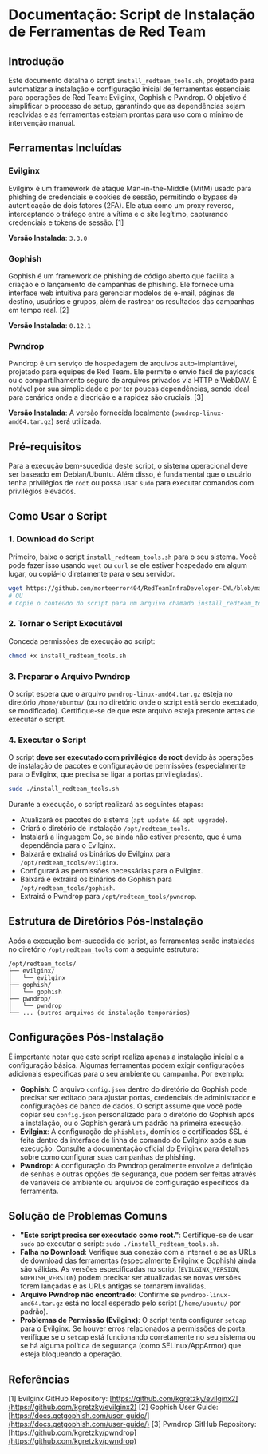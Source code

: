 # Documentação: Script de Instalação de Ferramentas de Red Team

## Introdução
Este documento detalha o script `install_redteam_tools.sh`, projetado para automatizar a instalação e configuração inicial de ferramentas essenciais para operações de Red Team: Evilginx, Gophish e Pwndrop. O objetivo é simplificar o processo de setup, garantindo que as dependências sejam resolvidas e as ferramentas estejam prontas para uso com o mínimo de intervenção manual.

## Ferramentas Incluídas

### Evilginx
Evilginx é um framework de ataque Man-in-the-Middle (MitM) usado para phishing de credenciais e cookies de sessão, permitindo o bypass de autenticação de dois fatores (2FA). Ele atua como um proxy reverso, interceptando o tráfego entre a vítima e o site legítimo, capturando credenciais e tokens de sessão. [1]

**Versão Instalada**: `3.3.0`

### Gophish
Gophish é um framework de phishing de código aberto que facilita a criação e o lançamento de campanhas de phishing. Ele fornece uma interface web intuitiva para gerenciar modelos de e-mail, páginas de destino, usuários e grupos, além de rastrear os resultados das campanhas em tempo real. [2]

**Versão Instalada**: `0.12.1`

### Pwndrop
Pwndrop é um serviço de hospedagem de arquivos auto-implantável, projetado para equipes de Red Team. Ele permite o envio fácil de payloads ou o compartilhamento seguro de arquivos privados via HTTP e WebDAV. É notável por sua simplicidade e por ter poucas dependências, sendo ideal para cenários onde a discrição e a rapidez são cruciais. [3]

**Versão Instalada**: A versão fornecida localmente (`pwndrop-linux-amd64.tar.gz`) será utilizada.

## Pré-requisitos

Para a execução bem-sucedida deste script, o sistema operacional deve ser baseado em Debian/Ubuntu. Além disso, é fundamental que o usuário tenha privilégios de `root` ou possa usar `sudo` para executar comandos com privilégios elevados.

## Como Usar o Script

### 1. Download do Script
Primeiro, baixe o script `install_redteam_tools.sh` para o seu sistema. Você pode fazer isso usando `wget` ou `curl` se ele estiver hospedado em algum lugar, ou copiá-lo diretamente para o seu servidor.

```bash
wget https://github.com/morteerror404/RedTeamInfraDeveloper-CWL/blob/main/linux%20machine/tools/install_redteam_tools.sh # Exemplo, substitua pela URL real
# OU
# Copie o conteúdo do script para um arquivo chamado install_redteam_tools.sh
```

### 2. Tornar o Script Executável
Conceda permissões de execução ao script:

```bash
chmod +x install_redteam_tools.sh
```

### 3. Preparar o Arquivo Pwndrop
O script espera que o arquivo `pwndrop-linux-amd64.tar.gz` esteja no diretório `/home/ubuntu/` (ou no diretório onde o script está sendo executado, se modificado). Certifique-se de que este arquivo esteja presente antes de executar o script.

### 4. Executar o Script
O script **deve ser executado com privilégios de root** devido às operações de instalação de pacotes e configuração de permissões (especialmente para o Evilginx, que precisa se ligar a portas privilegiadas).

```bash
sudo ./install_redteam_tools.sh
```

Durante a execução, o script realizará as seguintes etapas:
- Atualizará os pacotes do sistema (`apt update && apt upgrade`).
- Criará o diretório de instalação `/opt/redteam_tools`.
- Instalará a linguagem Go, se ainda não estiver presente, que é uma dependência para o Evilginx.
- Baixará e extrairá os binários do Evilginx para `/opt/redteam_tools/evilginx`.
- Configurará as permissões necessárias para o Evilginx.
- Baixará e extrairá os binários do Gophish para `/opt/redteam_tools/gophish`.
- Extrairá o Pwndrop para `/opt/redteam_tools/pwndrop`.

## Estrutura de Diretórios Pós-Instalação
Após a execução bem-sucedida do script, as ferramentas serão instaladas no diretório `/opt/redteam_tools` com a seguinte estrutura:

```
/opt/redteam_tools/
├── evilginx/
│   └── evilginx
├── gophish/
│   └── gophish
├── pwndrop/
│   └── pwndrop
└── ... (outros arquivos de instalação temporários)
```

## Configurações Pós-Instalação

É importante notar que este script realiza apenas a instalação inicial e a configuração básica. Algumas ferramentas podem exigir configurações adicionais específicas para o seu ambiente ou campanha. Por exemplo:

- **Gophish**: O arquivo `config.json` dentro do diretório do Gophish pode precisar ser editado para ajustar portas, credenciais de administrador e configurações de banco de dados. O script assume que você pode copiar seu `config.json` personalizado para o diretório do Gophish após a instalação, ou o Gophish gerará um padrão na primeira execução.
- **Evilginx**: A configuração de `phishlets`, domínios e certificados SSL é feita dentro da interface de linha de comando do Evilginx após a sua execução. Consulte a documentação oficial do Evilginx para detalhes sobre como configurar suas campanhas de phishing.
- **Pwndrop**: A configuração do Pwndrop geralmente envolve a definição de senhas e outras opções de segurança, que podem ser feitas através de variáveis de ambiente ou arquivos de configuração específicos da ferramenta.

## Solução de Problemas Comuns

- **"Este script precisa ser executado como root."**: Certifique-se de usar `sudo` ao executar o script: `sudo ./install_redteam_tools.sh`.
- **Falha no Download**: Verifique sua conexão com a internet e se as URLs de download das ferramentas (especialmente Evilginx e Gophish) ainda são válidas. As versões especificadas no script (`EVILGINX_VERSION`, `GOPHISH_VERSION`) podem precisar ser atualizadas se novas versões forem lançadas e as URLs antigas se tornarem inválidas.
- **Arquivo Pwndrop não encontrado**: Confirme se `pwndrop-linux-amd64.tar.gz` está no local esperado pelo script (`/home/ubuntu/` por padrão).
- **Problemas de Permissão (Evilginx)**: O script tenta configurar `setcap` para o Evilginx. Se houver erros relacionados a permissões de porta, verifique se o `setcap` está funcionando corretamente no seu sistema ou se há alguma política de segurança (como SELinux/AppArmor) que esteja bloqueando a operação.

## Referências

[1] Evilginx GitHub Repository: [https://github.com/kgretzky/evilginx2](https://github.com/kgretzky/evilginx2)
[2] Gophish User Guide: [https://docs.getgophish.com/user-guide/](https://docs.getgophish.com/user-guide/)
[3] Pwndrop GitHub Repository: [https://github.com/kgretzky/pwndrop](https://github.com/kgretzky/pwndrop)